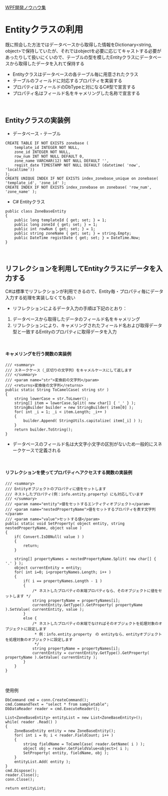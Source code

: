 <a id="TOP">

[WPF開発ノウハウ集](../index.md#TOP)
# Entityクラスの利用

既に照会した方法ではデータベースから取得した情報をDictionary<string, object>で保持していたが、それではobjectを必要に応じてキャストする必要があったりして扱いにくいので、テーブルの型を模したEntityクラスにデータベースから取得したデータを入れて保持する

- Entityクラスはデータベースの各テーブル毎に用意されたクラス
- テーブルのフィールドに対応するプロパティを実装する
- プロパティはフィールドのDbTypeと対になるC#型で宣言する
- プロパティ名はフィールド名をキャメリングした名称で宣言する

<br/>

## Entityクラスの実装例

- データベース・テーブル
```
CREATE TABLE IF NOT EXISTS zonebase (
    template_id INTEGER NOT NULL,
    zone_id INTEGER NOT NULL,
    row_num INT NOT NULL DEFAULT 0,
    zone_name VARCHAR(12) NOT NULL DEFAULT '',
    regist_date TIMESTAMP NOT NULL DEFAULT (datetime( 'now', 'localtime'))
);
CREATE UNIQUE INDEX IF NOT EXISTS index_zonebase_unique on zonebase( 'template_id', 'zone_id' );
CREATE INDEX IF NOT EXISTS index_zonebase on zonebase( 'row_num', 'zone_name' );
```
- C# Entityクラス
```
public class ZoneBaseEntity
{
    public long templateId { get; set; } = 1;
    public long zoneId { get; set; } = 1;
    public int rowNum { get; set; } = 1;
    public string zoneName { get; set; } = string.Empty;
    public DateTime registDate { get; set; } = DateTime.Now;
}
```

<br/>

## リフレクションを利用してEntityクラスにデータを入力する
C#は標準でリフレクションが利用できるので、Entity毎・プロパティ毎にデータ入力する処理を実装しなくても良い<br/>
- リフレクションによるデータ入力の手順は下記のとおり：
1. データベースから取得したデータのフィールド名をキャメリング
2. リフレクションにより、キャメリングされたフィールド名および取得データ型と一致するEntityのプロパティに取得データを入力

<br/>

#### キャメリングを行う関数の実装例
```
/// <summary>
/// スネークケース（_区切りの文字列）をキャメルケースにして返します
/// </summary>
/// <param name="str">変換前の文字列</param>
/// <returns>変換後の文字列</returns>
public static String ToCamelCase( string str )
{
    string lowerCase = str.ToLower();
    string[] item = lowerCase.Split( new char[] { '_' } );
    StringBuilder builder = new StringBuilder( item[0] );
    for( int _i = 1; _i < item.Length; _i++ )
    {
        builder.Append( StringUtils.capitalize( item[_i] ) );
    }
    return builder.ToString();
}
```
- データベースのフィールド名は大文字小文字の区別がないため一般的にスネークケースで定義される

<br/>

#### リフレクションを使ってプロパティへアクセスする関数の実装例
```
/// <summary>
/// Entityオブジェクトのプロパティに値をセットします
/// ネストしたプロパティ(例：info.entity.property）にも対応しています
/// </summary>
/// <param name="entity">値をセットするエンティティオブジェクト</param>
/// <param name="nestedPropertyName">値をセットするプロパティを表す文字列</param>
/// <param name="value">セットする値</param>
public static void SetProperty( object entity, string nestedPropertyName, object value ) 
{
    if( Convert.IsDBNull( value ) ) 
    {
        return;
    }

    string[] propertyNames = nestedPropertyName.Split( new char[] { '.' } );
    object currentEntity = entity;
    for( int i=0; i<propertyNames.Length; i++ ) 
    {
        if( i == propertyNames.Length - 1 ) 
        {
            /* ネストしたプロパティの末端プロパティなら、そのオブジェクトに値をセットします */
            string propertyName = propertyNames[i];
            currentEntity.GetType().GetProperty( propertyName ).SetValue( currentEntity, value );
        }
        else {
            /* ネストしたプロパティの末端でなければそのオブジェクトを処理対象のオブジェクトに設定します
             * 例：info.entity.property　の entityなら、entityオブジェクトを処理対象のオブジェクトに設定します
             */
            string propertyName = propertyNames[i];
            currentEntity = currentEntity.GetType().GetProperty( propertyName ).GetValue( currentEntity );
        }
    }
}
```

<br/>

使用例
```
DbCommand cmd = conn.CreateCommand();
cmd.CommandText = "select * from sampletable";
DbDataReader reader = cmd.ExecuteReader();

List<ZoneBaseEntity> entityList = new List<ZoneBaseEntity>();
while( reader .Read() )
{
    ZoneBaseEntity entity = new ZoneBaseEntity();
    for( int i = 0; i < reader.FieldCount; i++ )
    {
        string fieldName = ToCamelCase( reader.GetName( i ) );
        object obj = reader.GetFieldValue<object>( i );
        SetProperty( entity, fieldName, obj );
    }
    entityList.Add( entity );
}
cmd.Dispose();
reader.Close();
conn.Close();

return entityList;
```